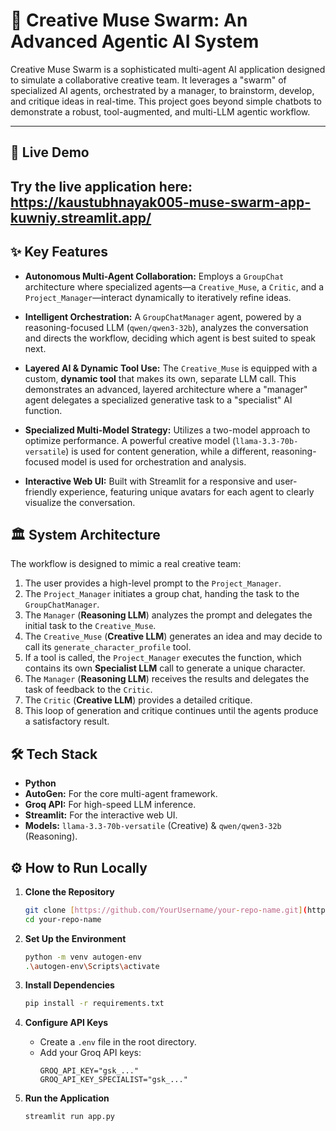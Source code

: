 # 🎨 Creative Muse Swarm: An Advanced Agentic AI System

Creative Muse Swarm is a sophisticated multi-agent AI application designed to simulate a collaborative creative team. It leverages a "swarm" of specialized AI agents, orchestrated by a manager, to brainstorm, develop, and critique ideas in real-time. This project goes beyond simple chatbots to demonstrate a robust, tool-augmented, and multi-LLM agentic workflow.

---

## 🚀 Live Demo

**Try the live application here: https://kaustubhnayak005-muse-swarm-app-kuwniy.streamlit.app/**
---

## ✨ Key Features

- **Autonomous Multi-Agent Collaboration:** Employs a `GroupChat` architecture where specialized agents—a `Creative_Muse`, a `Critic`, and a `Project_Manager`—interact dynamically to iteratively refine ideas.

- **Intelligent Orchestration:** A `GroupChatManager` agent, powered by a reasoning-focused LLM (`qwen/qwen3-32b`), analyzes the conversation and directs the workflow, deciding which agent is best suited to speak next.

- **Layered AI & Dynamic Tool Use:** The `Creative_Muse` is equipped with a custom, **dynamic tool** that makes its own, separate LLM call. This demonstrates an advanced, layered architecture where a "manager" agent delegates a specialized generative task to a "specialist" AI function.

- **Specialized Multi-Model Strategy:** Utilizes a two-model approach to optimize performance. A powerful creative model (`llama-3.3-70b-versatile`) is used for content generation, while a different, reasoning-focused model is used for orchestration and analysis.

- **Interactive Web UI:** Built with Streamlit for a responsive and user-friendly experience, featuring unique avatars for each agent to clearly visualize the conversation.

## 🏛️ System Architecture

The workflow is designed to mimic a real creative team:

1.  The user provides a high-level prompt to the `Project_Manager`.
2.  The `Project_Manager` initiates a group chat, handing the task to the `GroupChatManager`.
3.  The `Manager` (**Reasoning LLM**) analyzes the prompt and delegates the initial task to the `Creative_Muse`.
4.  The `Creative_Muse` (**Creative LLM**) generates an idea and may decide to call its `generate_character_profile` tool.
5.  If a tool is called, the `Project_Manager` executes the function, which contains its own **Specialist LLM** call to generate a unique character.
6.  The `Manager` (**Reasoning LLM**) receives the results and delegates the task of feedback to the `Critic`.
7.  The `Critic` (**Creative LLM**) provides a detailed critique.
8.  This loop of generation and critique continues until the agents produce a satisfactory result.

## 🛠️ Tech Stack

- **Python**
- **AutoGen:** For the core multi-agent framework.
- **Groq API:** For high-speed LLM inference.
- **Streamlit:** For the interactive web UI.
- **Models:** `llama-3.3-70b-versatile` (Creative) & `qwen/qwen3-32b` (Reasoning).

## ⚙️ How to Run Locally

1.  **Clone the Repository**
    ```bash
    git clone [https://github.com/YourUsername/your-repo-name.git](https://github.com/YourUsername/your-repo-name.git)
    cd your-repo-name
    ```

2.  **Set Up the Environment**
    ```bash
    python -m venv autogen-env
    .\autogen-env\Scripts\activate
    ```

3.  **Install Dependencies**
    ```bash
    pip install -r requirements.txt
    ```

4.  **Configure API Keys**
    - Create a `.env` file in the root directory.
    - Add your Groq API keys:
      ```
      GROQ_API_KEY="gsk_..."
      GROQ_API_KEY_SPECIALIST="gsk_..."
      ```

5.  **Run the Application**
    ```bash
    streamlit run app.py
    ```
